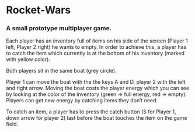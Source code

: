 # Rocket-Wars
### A small prototype multiplayer game.

Each player has an inventory full of items
on his side of the screen (Player 1 left, Player 2 right) he wants to empty.
In order to achieve this, a player has to catch the item
which currently is at the bottom of his inventory (marked with yellow color).

Both players sit in the same boat (grey circle).

Player 1 can move the boat with the the keys A and D,
player 2 with the left and right arrow.
Moving the boat costs the player energy
which you can see by looking at the
color of the inventory (green => full energy, red => empty).
Players can get new energy by catching items they don’t need.

To catch an item,
a player has to press the catch button (S for Player 1, down arrow for player 2)
last before the boat touches the item on the game field.
